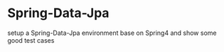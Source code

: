 # Spring-Data-Jpa
setup a Spring-Data-Jpa environment base on Spring4 and show some good test cases
